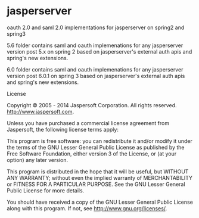 # jasperserver
oauth 2.0 and saml 2.0 implementations for jasperserver on spring2 and spring3

5.6 folder contains saml and oauth implemenations for any jasperserver version post 5.x on spring 2 based on jasperserver's external auth apis
and spring's new extensions.


6.0 folder contains saml and oauth implemenations for any jasperserver version post 6.0.1 on spring 3 based on jasperserver's external auth apis
and spring's new extensions.


License

Copyright © 2005 - 2014 Jaspersoft Corporation. All rights reserved. http://www.jaspersoft.com.

Unless you have purchased a commercial license agreement from Jaspersoft, the following license terms apply:

This program is free software: you can redistribute it and/or modify it under the terms of the GNU Lesser General Public License as published by the Free Software Foundation, either version 3 of the License, or (at your option) any later version.

This program is distributed in the hope that it will be useful, but WITHOUT ANY WARRANTY; without even the implied warranty of MERCHANTABILITY or FITNESS FOR A PARTICULAR PURPOSE. See the GNU Lesser General Public License for more details.

You should have received a copy of the GNU Lesser General Public License along with this program. If not, see http://www.gnu.org/licenses/.
